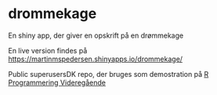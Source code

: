 # drommekage
En shiny app, der giver en opskrift på en drømmekage

En live version findes på https://martinmspedersen.shinyapps.io/drommekage/

Public superusersDK repo, der bruges som demostration på [R Programmering Videregående](https://www.superusers.dk/kursus/su0237/)
